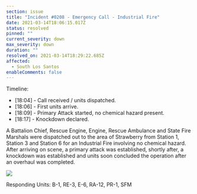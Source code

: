 ```yaml
---
section: issue
title: "Incident #0208 - Emergency Call - Industrial Fire"
date: 2021-03-14T18:06:15.017Z
status: resolved
pinned: ""
current_severity: down
max_severity: down
duration: ""
resolved_on: 2021-03-14T18:29:22.685Z
affected:
  - South Los Santos
enableComments: false
---
```

Timeline:
* [18:04] - Call received / units dispatched.
* [18:06] - First units arrive.
* [18:09] - Primary Attack started, no chemical hazard present.
* [18:17] - Knockdown declared.

A Battalion Chief, Rescue Engine, Engine, Rescue Ambulance and State Fire Marshals were dispatched out to the area of Strawberry from Station 1, Station 3 and Station 6 for an Industrial Fire involving no chemical hazard. After arriving on scene, a primary attack was established, shortly after, a knockdown was established and units soon concluded the operation after an overhaul was completed.

![](https://i.imgur.com/GLbwGM0.jpg)

Responding Units: B-1, RE-3, E-6, RA-12, PR-1, SFM